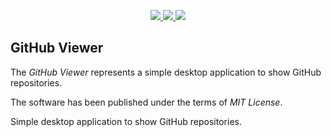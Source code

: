 <p align="center">
  <a href="https://github.com/akesseler/GitHubViewer/blob/master/LICENSE.md" alt="license">
    <img src="https://img.shields.io/github/license/akesseler/GitHubViewer.svg" />
  </a>
  <a href="https://github.com/akesseler/GitHubViewer/releases/latest" alt="latest">
    <img src="https://img.shields.io/github/release/akesseler/GitHubViewer.svg" />
  </a>
  <a href="https://github.com/akesseler/GitHubViewer/archive/master.zip" alt="master">
    <img src="https://img.shields.io/github/languages/code-size/akesseler/GitHubViewer.svg" />
  </a>
</p>

## GitHub Viewer

The _GitHub Viewer_ represents a simple desktop application to show GitHub repositories.

The software has been published under the terms of _MIT License_.


Simple desktop application to show GitHub repositories.
